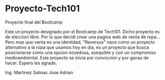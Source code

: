 # Proyecto-Tech101
Proyecto final del Bootcamp

Este un proyecto designado por el Bootcamp de Tech101. Dicho proyecto es de eleccion libre.
Por lo que decidi crear una pagina web de venta de ropa...
Pero mas que venta es una identidad, "Reversus" nace como un proyecto alternativo a la ropa que usamos hoy en dia, 
es un proyecto que busca posicionarse como una opcion novedosa, asequible y con un compromiso medioambiental.
Este proyecto se inicia por conviccion y por ganas de hacer.
Espero les agrade.

Ing. Martinez Salinas Jose Adrian
